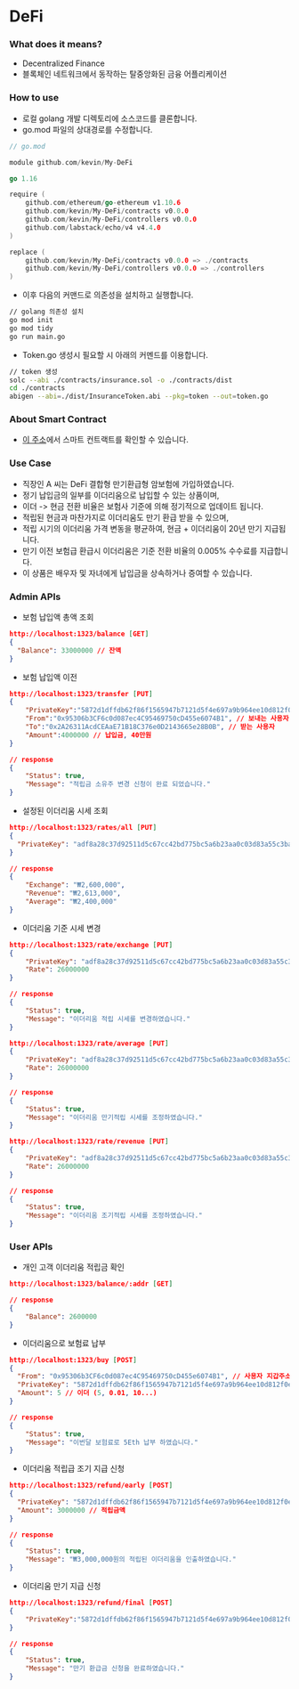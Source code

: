 # DeFi

### What does it means?

- Decentralized Finance
- 블록체인 네트워크에서 동작하는 탈중앙화된 금융 어플리케이션

### How to use

- 로컬 golang 개발 디렉토리에 소스코드를 클론합니다.
- go.mod 파일의 상대경로를 수정합니다.

```go
// go.mod

module github.com/kevin/My-DeFi

go 1.16

require (
	github.com/ethereum/go-ethereum v1.10.6
	github.com/kevin/My-DeFi/contracts v0.0.0
	github.com/kevin/My-DeFi/controllers v0.0.0
	github.com/labstack/echo/v4 v4.4.0
)

replace (
	github.com/kevin/My-DeFi/contracts v0.0.0 => ./contracts
	github.com/kevin/My-DeFi/controllers v0.0.0 => ./controllers
)

```

- 이후 다음의 커맨드로 의존성을 설치하고 실행합니다.

```sh
// golang 의존성 설치
go mod init
go mod tidy
go run main.go
```

- Token.go 생성시 필요할 시 아래의 커멘드를 이용합니다.

```sh
// token 생성
solc --abi ./contracts/insurance.sol -o ./contracts/dist
cd ./contracts
abigen --abi=./dist/InsuranceToken.abi --pkg=token --out=token.go
```

### About Smart Contract

- [이 주소](https://ropsten.etherscan.io/address/0xeb0422465f7b484187baf716795f74d9f86ab027)에서 스마트 컨트랙트를 확인할 수 있습니다.

### Use Case

- 직장인 A 씨는 DeFi 결합형 만기환급형 암보험에 가입하였습니다.
- 정기 납입금의 일부를 이더리움으로 납입할 수 있는 상품이며,
- 이더 -> 현금 전환 비율은 보험사 기준에 의해 정기적으로 업데이트 됩니다.
- 적립된 현금과 마찬가지로 이더리움도 만기 환급 받을 수 있으며,
- 적립 시기의 이더리움 가격 변동을 평균하여, 현금 + 이더리움이 20년 만기 지급됩니다.
- 만기 이전 보험급 환급시 이더리움은 기준 전환 비율의 0.005% 수수료를 지급합니다.
- 이 상품은 배우자 및 자녀에게 납입금을 상속하거나 증여할 수 있습니다.

### Admin APIs

- 보험 납입액 총액 조회

```json
http://localhost:1323/balance [GET]
{
  "Balance": 33000000 // 잔액
}
```

- 보험 납입액 이전

```json
http://localhost:1323/transfer [PUT]
{
    "PrivateKey":"5872d1dffdb62f86f1565947b7121d5f4e697a9b964ee10d812f0ec040fcc210", // 보내는 사용자의 Private Key
    "From":"0x95306b3CF6c0d087ec4C95469750cD455e6074B1", // 보내는 사용자
    "To":"0x2A26311AcdCEAaE71B18C376e0D2143665e28B0B", // 받는 사용자
    "Amount":4000000 // 납입금, 40만원
}

// response
{
    "Status": true,
    "Message": "적립금 소유주 변경 신청이 완료 되었습니다."
}
```

- 설정된 이더리움 시세 조회

```json
http://localhost:1323/rates/all [PUT]
{
  "PrivateKey": "adf8a28c37d92511d5c67cc42bd775bc5a6b23aa0c03d83a55c3baf78d2e308c"
}

// response
{
    "Exchange": "₩2,600,000",
    "Revenue": "₩2,613,000",
    "Average": "₩2,400,000"
}
```

- 이더리움 기준 시세 변경

```json
http://localhost:1323/rate/exchange [PUT]
{
    "PrivateKey": "adf8a28c37d92511d5c67cc42bd775bc5a6b23aa0c03d83a55c3baf78d2e308c",
    "Rate": 26000000
}

// response
{
    "Status": true,
    "Message": "이더리움 적립 시세를 변경하였습니다."
}

http://localhost:1323/rate/average [PUT]
{
    "PrivateKey": "adf8a28c37d92511d5c67cc42bd775bc5a6b23aa0c03d83a55c3baf78d2e308c",
    "Rate": 26000000
}

// response
{
    "Status": true,
    "Message": "이더리움 만기적립 시세를 조정하였습니다."
}

http://localhost:1323/rate/revenue [PUT]
{
    "PrivateKey": "adf8a28c37d92511d5c67cc42bd775bc5a6b23aa0c03d83a55c3baf78d2e308c",
    "Rate": 26000000
}

// response
{
    "Status": true,
    "Message": "이더리움 조기적립 시세를 조정하였습니다."
}


```

### User APIs

- 개인 고객 이더리움 적립금 확인

```json
http://localhost:1323/balance/:addr [GET]

// response
{
    "Balance": 2600000
}

```

- 이더리움으로 보험료 납부

```json
http://localhost:1323/buy [POST]
{
  "From": "0x95306b3CF6c0d087ec4C95469750cD455e6074B1", // 사용자 지갑주소
  "PrivateKey": "5872d1dffdb62f86f1565947b7121d5f4e697a9b964ee10d812f0ec040fcc210", // 프라이빗 키
  "Amount": 5 // 이더 (5, 0.01, 10...)
}

// response
{
    "Status": true,
    "Message": "이번달 보험료로 5Eth 납부 하였습니다."
}
```

- 이더리움 적립급 조기 지급 신청

```json
http://localhost:1323/refund/early [POST]
{
  "PrivateKey": "5872d1dffdb62f86f1565947b7121d5f4e697a9b964ee10d812f0ec040fcc210",
  "Amount": 3000000 // 적립금액
}

// response
{
    "Status": true,
    "Message": "₩3,000,000원의 적립된 이더리움을 인출하였습니다."
}
```

- 이더리움 만기 지급 신청

```json
http://localhost:1323/refund/final [POST]
{
    "PrivateKey":"5872d1dffdb62f86f1565947b7121d5f4e697a9b964ee10d812f0ec040fcc210"
}

// response
{
    "Status": true,
    "Message": "만기 환급금 신청을 완료하였습니다."
}
```
